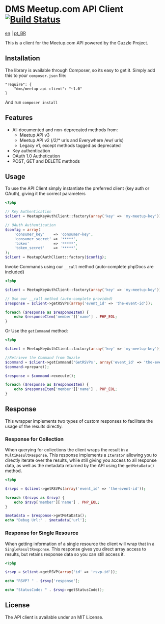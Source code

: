 DMS Meetup.com API Client [![Build Status](https://travis-ci.org/rdohms/meetup-api-client.png?branch=master)](https://travis-ci.org/rdohms/meetup-api-client)
=========================

[en](https://github.com/rdohms/meetup-api-client/blob/master/README.md) | [pt_BR](https://github.com/rdohms/meetup-api-client/blob/master/README_pt_BR.md)

This is a client for the Meetup.com API powered by the Guzzle Project.

## Installation

The library is available through Composer, so its easy to get it. Simply add this to your `composer.json` file:

    "require": {
        "dms/meetup-api-client": "~1.0"
    }
    
And run `composer install`

## Features

* All documented and non-deprecated methods from:
    * Meetup API v3
    * Meetup API v2 (/2/* urls and Everywhere /ew/ urls)
    * Legacy v1, except methods tagged as deprecated
* Key authentication
* OAuth 1.0 Authetication
* POST, GET and DELETE methods

## Usage
    
To use the API Client simply instantiate the preferred client (key auth or OAuth), giving it the correct parameters

```php
<?php

// Key Authentication
$client = MeetupKeyAuthClient::factory(array('key' => 'my-meetup-key'));

// OAuth Authentication
$config = array(
    'consumer_key'    => 'consumer-key',
    'consumer_secret' => '*****',
    'token'           => '*****',
    'token_secret'    => '*****',
);
$client = MeetupOAuthClient::factory($config);
```

Invoke Commands using our `__call` method (auto-complete phpDocs are included)

```php
<?php 

$client = MeetupKeyAuthClient::factory(array('key' => 'my-meetup-key'));

// Use our __call method (auto-complete provided)
$response = $client->getRSVPs(array('event_id' => 'the-event-id'));

foreach ($response as $responseItem) {
    echo $responseItem['member']['name'] . PHP_EOL;
}
``` 
Or Use the `getCommand` method:

```php
<?php 

$client = MeetupKeyAuthClient::factory(array('key' => 'my-meetup-key'));

//Retrieve the Command from Guzzle
$command = $client->getCommand('GetRSVPs', array('event_id' => 'the-event-id'));
$command->prepare();

$response = $command->execute();

foreach ($response as $responseItem) {
    echo $responseItem['member']['name'] . PHP_EOL;
}
```

## Response

This wrapper implements two types of custom responses to facilitate the usage of the results directly.

### Response for Collection

When querying for collections the client wraps the result in a `MultiResultResponse`. This response implements a `Iterator` allowing you to directly iterate over the results, while still giving you access to all response data, as well as the metadata returned by the API using the `getMetaData()` method.

```php
<?php

$rsvps = $client->getRSVPs(array('event_id' => 'the-event-id'));

foreach ($rsvps as $rsvp) {
    echo $rsvp['member']['name'] . PHP_EOL;
}

$metadata = $response->getMetaData();
echo "Debug Url:" . $metadata['url'];
```

### Response for Single Resource

When getting information of a single resource the client will wrap that in a `SingleResultResponse`. This response gives you direct array access to results, but retains response data so you can still access it.

```php
<?php

$rsvp = $client->getRSVP(array('id' => 'rsvp-id'));

echo "RSVP? " . $rsvp['response'];

echo "StatusCode: " . $rsvp->getStatusCode();
```

## License

The API client is available under an MIT License.
